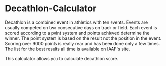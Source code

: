# Decathlon-Calculator
Decathlon is a combined event in athletics with ten events. Events are usually competed on two consecutive days on track or field. Each event is scored according to a point system and points achieved determine the winner. The point system is based on the result not the position in the event. Scoring over 9000 points is really rear and has been done only a few times. The list for the best results all time is available on IAAF's site. 


This calculator allows you to calculate decathlon score.
